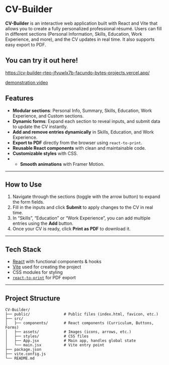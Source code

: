 # CV-Builder

**CV-Builder** is an interactive web application built with React and Vite that allows you to create a fully personalized professional résumé. Users can fill in different sections (Personal Information, Skills, Education, Work Experience, and more), and the CV updates in real time. It also supports easy export to PDF.

## You can try it out here! 

https://cv-builder-rteo-jfvuwlx7b-facundo-bytes-projects.vercel.app/

 [demonstration video](https://www.youtube.com/watch?v=cWUPNRhytH8)

## Features

* **Modular sections**: Personal Info, Summary, Skills, Education, Work Experience, and Custom sections.
* **Dynamic forms**: Expand each section to reveal inputs, and submit data to update the CV instantly.
* **Add and remove entries dynamically** in Skills, Education, and Work Experience.
* **Export to PDF** directly from the browser using `react-to-print`.
* **Reusable React components** with clean and maintainable code.
* **Customizable styles** with CSS.
* * **Smooth animations** with Framer Motion.

---

## How to Use

1. Navigate through the sections (toggle with the arrow button) to expand the form fields.
2. Fill in the inputs and click **Submit** to apply changes to the CV in real time.
3. In “Skills”, “Education” or “Work Experience”, you can add multiple entries using the **Add** button.
4. Once your CV is ready, click **Print as PDF** to download it.

---

## Tech Stack

* [React](https://react.dev/) with functional components & hooks
* [Vite](https://vitejs.dev/) used for creating the project
* CSS modules for styling
* [`react-to-print`](https://www.npmjs.com/package/react-to-print) for PDF export

---

## Project Structure

```
CV-Builder/
├── public/               # Public files (index.html, favicon, etc.)
├── src/
│   ├── components/       # React components (Curriculum, Buttons, Forms)
│   ├── assets/           # Images (icons, arrows, etc.)
│   ├── styles/           # CSS files
│   ├── App.jsx           # Main app, handles global state
│   └── main.jsx          # Vite entry point
├── package.json
├── vite.config.js
└── README.md
```

